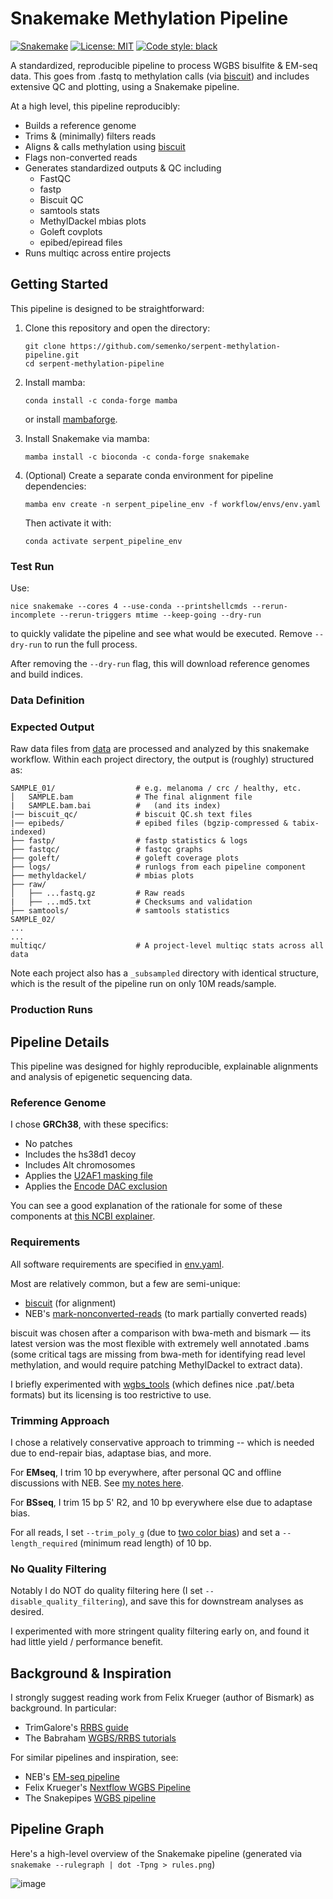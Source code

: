 # Snakemake Methylation Pipeline

[![Snakemake](https://img.shields.io/badge/snakemake-≥8.0.0-brightgreen.svg)](https://snakemake.github.io)
[![License: MIT](https://img.shields.io/badge/License-MIT-yellow.svg)](https://opensource.org/licenses/MIT)
[![Code style: black](https://img.shields.io/badge/code%20style-black-000000.svg)](https://github.com/psf/black)


A standardized, reproducible pipeline to process WGBS bisulfite & EM-seq data. This goes from .fastq to methylation calls (via [biscuit](https://github.com/huishenlab/biscuit)) and includes extensive QC and plotting, using a Snakemake pipeline.

At a high level, this pipeline reproducibly:
- Builds a reference genome
- Trims & (minimally) filters reads
- Aligns & calls methylation using [biscuit](https://github.com/huishenlab/biscuit)
- Flags non-converted reads
- Generates standardized outputs & QC including
    - FastQC
    - fastp
    - Biscuit QC
    - samtools stats
    - MethylDackel mbias plots
    - Goleft covplots
    - epibed/epiread files
- Runs multiqc across entire projects

## Getting Started

This pipeline is designed to be straightforward:
1. Clone this repository and open the directory:
   ```
   git clone https://github.com/semenko/serpent-methylation-pipeline.git
   cd serpent-methylation-pipeline
   ```
2. Install mamba:
   ```
   conda install -c conda-forge mamba
   ```
   or install [mambaforge](https://github.com/conda-forge/miniforge#mambaforge).

3. Install Snakemake via mamba:
   ```
   mamba install -c bioconda -c conda-forge snakemake
   ```
4. (Optional) Create a separate conda environment for pipeline dependencies:
   ```
   mamba env create -n serpent_pipeline_env -f workflow/envs/env.yaml
   ```
   Then activate it with:
   ```
   conda activate serpent_pipeline_env
   ```

### Test Run
Use:
```
nice snakemake --cores 4 --use-conda --printshellcmds --rerun-incomplete --rerun-triggers mtime --keep-going --dry-run
```
to quickly validate the pipeline and see what would be executed. Remove `--dry-run` to run the full process.

After removing the `--dry-run` flag, this will download reference genomes and build indices.

### Data Definition


### Expected Output

Raw data files from [data](../data) are processed and analyzed by this snakemake workflow. Within each project directory, the output is (roughly) structured as:

    SAMPLE_01/                  # e.g. melanoma / crc / healthy, etc.
    │   SAMPLE.bam              # The final alignment file 
    |   SAMPLE.bam.bai          #   (and its index)
    |── biscuit_qc/             # biscuit QC.sh text files
    |── epibeds/                # epibed files (bgzip-compressed & tabix-indexed)
    ├── fastp/                  # fastp statistics & logs
    ├── fastqc/                 # fastqc graphs 
    ├── goleft/                 # goleft coverage plots
    ├── logs/                   # runlogs from each pipeline component
    ├── methyldackel/           # mbias plots
    ├── raw/
    │   ├── ...fastq.gz         # Raw reads
    |   ├── ...md5.txt          # Checksums and validation
    ├── samtools/               # samtools statistics
    SAMPLE_02/
    ...
    ...
    multiqc/                    # A project-level multiqc stats across all data

Note each project also has a `_subsampled` directory with identical structure, which is the result of the pipeline run on only 10M reads/sample.


### Production Runs


## Pipeline Details

This pipeline was designed for highly reproducible, explainable alignments and analysis of epigenetic sequencing data.

### Reference Genome

I chose **GRCh38**, with these specifics:
- No patches
- Includes the hs38d1 decoy
- Includes Alt chromosomes
- Applies the [U2AF1 masking file](https://genomeref.blogspot.com/2021/07/one-of-these-things-doest-belong.html)
- Applies the [Encode DAC exclusion](https://www.encodeproject.org/annotations/ENCSR636HFF/)

You can see a good explanation of the rationale for some of these components at [this NCBI explainer](https://ftp.ncbi.nlm.nih.gov/genomes/all/GCF/000/001/405/GCF_000001405.40_GRCh38.p14/GRCh38_major_release_seqs_for_alignment_pipelines/README_analysis_sets.txt).

### Requirements

All software requirements are specified in [env.yaml](workflow/envs/env.yaml).

Most are relatively common, but a few are semi-unique:
- [biscuit](https://github.com/huishenlab/biscuit) (for alignment)
- NEB's [mark-nonconverted-reads](https://github.com/nebiolabs/mark-nonconverted-reads) (to mark partially converted reads)

biscuit was chosen after a comparison with bwa-meth and bismark — its latest version was the most flexible with extremely well annotated .bams (some critical tags are missing from bwa-meth for identifying read level methylation, and would require patching MethylDackel to extract data).

I briefly experimented with [wgbs_tools](https://github.com/nloyfer/wgbs_tools) (which defines nice .pat/.beta formats) but its licensing is too restrictive to use.

### Trimming Approach

I chose a relatively conservative approach to trimming -- which is needed due to end-repair bias, adaptase bias, and more. 

For **EMseq**, I trim 10 bp everywhere, after personal QC and offline discussions with NEB. See [my notes here](https://github.com/FelixKrueger/Bismark/issues/509).

For **BSseq**, I trim 15 bp 5' R2, and 10 bp everywhere else due to adaptase bias.

For all reads, I set `--trim_poly_g` (due to [two color bias](https://sequencing.qcfail.com/articles/illumina-2-colour-chemistry-can-overcall-high-confidence-g-bases/)) and set a `--length_required` (minimum read length) of 10 bp.

### No Quality Filtering

Notably I do NOT do quality filtering here (I set `--disable_quality_filtering`), and save this for downstream analyses as desired.

I experimented with more stringent quality filtering early on, and found it had little yield / performance benefit. 


## Background & Inspiration

I strongly suggest reading work from Felix Krueger (author of Bismark) as background. In particular:
- TrimGalore's [RRBS guide](https://github.com/FelixKrueger/TrimGalore/blob/master/Docs/RRBS_Guide.pdf)
- The Babraham [WGBS/RRBS tutorials](https://www.bioinformatics.babraham.ac.uk/training.html#bsseq)

For similar pipelines and inspiration, see:
- NEB's [EM-seq pipeline](https://github.com/nebiolabs/EM-seq/)
- Felix Krueger's [Nextflow WGBS Pipeline](https://github.com/FelixKrueger/nextflow_pipelines/blob/master/nf_bisulfite_WGBS)
- The Snakepipes [WGBS pipeline](https://snakepipes.readthedocs.io/en/latest/content/workflows/WGBS.html)


## Pipeline Graph

Here's a high-level overview of the Snakemake pipeline (generated via `snakemake --rulegraph | dot -Tpng > rules.png`)

![image](https://user-images.githubusercontent.com/167135/211419041-54664bc2-3d5d-43ad-9dca-16d62da07d7b.png)

